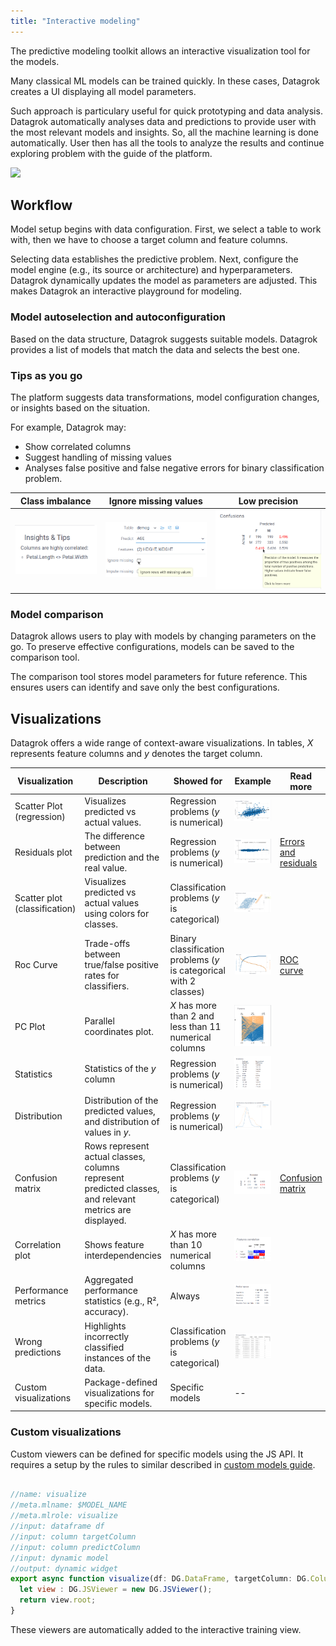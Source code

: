 ```yaml
---
title: "Interactive modeling"
---
```


The predictive modeling toolkit allows an interactive visualization tool for the models. 

Many classical ML models can be trained quickly. In these cases, Datagrok creates a UI displaying all model parameters.

Such approach is particulary useful for quick prototyping and data analysis. Datagrok automatically analyses data and predictions to provide user with the most relevant models and insights. So, all the machine learning is done automatically. User then has all the tools to analyze the results and continue exploring problem with the guide of the platform.

![](./interactive-modeling.gif)

## Workflow

Model setup begins with data configuration. First, we select a table to work with, then we have to choose a target column and feature columns.

Selecting data establishes the predictive problem. Next, configure the model engine (e.g., its source or architecture) and hyperparameters. Datagrok dynamically updates the model as parameters are adjusted. This makes Datagrok an interactive playground for modeling.

### Model autoselection and autoconfiguration

Based on the data structure, Datagrok suggests suitable models. Datagrok provides a list of models that match the data and selects the best one.


### Tips as you go

The platform suggests data transformations, model configuration changes, or insights based on the situation.

For example, Datagrok may:
* Show correlated columns
* Suggest handling of missing values
* Analyses false positive and false negative errors for binary classification problem.

| Class imbalance | Ignore missing values | Low precision |
|---|---|---|
| ![](./tip-class-imbalance.png) | ![](./tip-impute-missing.png) | ![](./tip-low_accuracy.png) |


### Model comparison

Datagrok allows users to play with models by changing parameters on the go. To preserve effective configurations, models can be saved to the comparison tool.

The comparison tool stores model parameters for future reference. This ensures users can identify and save only the best configurations.

## Visualizations

Datagrok offers a wide range of context-aware visualizations. In tables, $X$ represents feature columns and $y$ denotes the target column. 

| Visualization                | Description                                                                 | Showed for               | Example | Read more                                                                                  |
|------------------------------|-----------------------------------------------------------------------------|--------------------------|---------|-------------------------------------------------------------------------------------------|
| Scatter Plot (regression)    | Visualizes predicted vs actual values.                                      | Regression problems ($y$ is numerical)     | ![](./interactive-scatterplot-numerical.png)  |                                                                                           |
| Residuals plot               | The difference between prediction and the real value.                | Regression problems ($y$ is numerical)     | ![](./interactive-residuals.png)     | [Errors and residuals](https://en.wikipedia.org/wiki/Errors_and_residuals)                |
| Scatter plot (classification)| Visualizes predicted vs actual values using colors for classes.            | Classification problems ($y$ is categorical) | ![](./interactive-scatterplot-categorical.png)      |                                                                                           |
| Roc Curve                    | Trade-offs between true/false positive rates for classifiers.     | Binary classification problems ($y$ is categorical with 2 classes) | ![](./interactive-roc-curve.png)      | [ROC curve](https://en.wikipedia.org/wiki/Receiver_operating_characteristic)              |
| PC Plot                      | Parallel coordinates plot.         | $X$ has more than 2 and less than 11 numerical columns                       | ![](./interactive-pcplot.png)      |                                                                                           |
| Statistics                   | Statistics of the $y$ column                          | Regression problems ($y$ is numerical)          | ![](./interactive-statistics.png)      |                                                                               |
| Distribution      |            Distribution of the predicted values, and distribution of values in $y$.      | Regression problems ($y$ is numerical)                       | ![](./interactive-distributions.png)      |                                                                                  |
| Confusion matrix             | Rows represent actual classes, columns represent predicted classes, and relevant metrics are displayed.  | Classification problems ($y$ is categorical)  | ![](./interactive-confusion-matrix.png)     | [Confusion matrix](https://en.wikipedia.org/wiki/Confusion_matrix)                        |
| Correlation plot             | Shows feature interdependencies                 | $X$ has more than 10 numerical columns      |    ![](./interactive-corrplot.png) |                                                                                         |
| Performance metrics          | Aggregated performance statistics (e.g., R², accuracy).                    | Always          | ![](./interactive-performance.png)     |                                                                                           |
| Wrong predictions            | Highlights incorrectly classified instances of the data. | Classification problems ($y$ is categorical) | ![](./interactive-mismatches.png)      |                                                                                           |
| Custom visualizations        | Package-defined visualizations for specific models.                    | Specific models          | --      |                                                                                           |

### Custom visualizations

Custom viewers can be defined for specific models using the JS API. It requires a setup by the rules to similar described in [custom models guide](./custom-machine-learning-models.md).

```js

//name: visualize
//meta.mlname: $MODEL_NAME
//meta.mlrole: visualize
//input: dataframe df
//input: column targetColumn
//input: column predictColumn
//input: dynamic model
//output: dynamic widget
export async function visualize(df: DG.DataFrame, targetColumn: DG.Column, predictColumn: DG.Column, model: any): Promise<any> {
  let view : DG.JSViewer = new DG.JSViewer();
  return view.root;
}
```

These viewers are automatically added to the interactive training view.